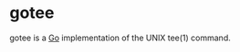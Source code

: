 # gotee

gotee is a [Go][1] implementation of the UNIX tee(1) command.

[1]: http://golang.org/ "The Go Programming Language"

